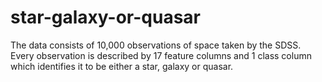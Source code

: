 # star-galaxy-or-quasar
The data consists of 10,000 observations of space taken by the SDSS. Every observation is described by 17 feature columns and 1 class column which identifies it to be either a star, galaxy or quasar.
